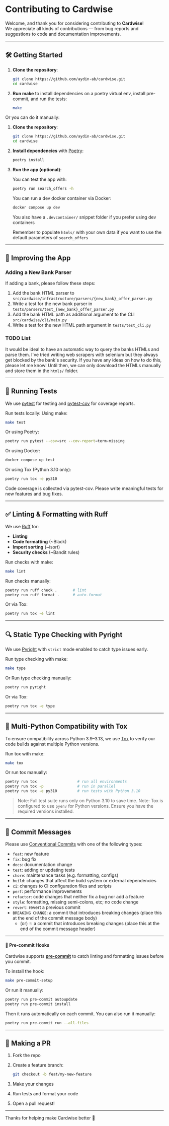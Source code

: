 # Contributing to Cardwise

Welcome, and thank you for considering contributing to **Cardwise**!  
We appreciate all kinds of contributions — from bug reports and suggestions to code and documentation improvements.

---

## 🛠️ Getting Started

1. **Clone the repository**:
   ```bash
   git clone https://github.com/aydin-ab/cardwise.git
   cd cardwise
    ```
    
2. **Run make** to install dependencies on a poetry virtual env, install pre-commit, and run the tests:
   ```bash
   make
   ```

Or you can do it manually:
1. **Clone the repository**:
   ```bash
   git clone https://github.com/aydin-ab/cardwise.git
   cd cardwise
    ```

2. **Install dependencies** with [Poetry](https://python-poetry.org/docs/#installation):

   ```bash
   poetry install
   ```

3. **Run the app (optional)**:

    You can test the app with:
    ```bash
    poetry run search_offers -h
    ```

    You can run a dev docker container via Docker:

   ```bash
   docker compose up dev
   ```

   You also have a `.devcontainer/` snippet folder if you prefer using dev containers

   Remember to populate `htmls/` with your own data if you want to use the default parameters of `search_offers`

---

## 🔨 Improving the App
### Adding a New Bank Parser
If adding a bank, please follow these steps:
1. Add the bank HTML parser to `src/cardwise/infrastructure/parsers/{new_bank}_offer_parser.py`
2. Write a test for the new bank parser in `tests/parsers/test_{new_bank}_offer_parser.py`
3. Add the bank HTML path as additional argument to the CLI `src/cardwise/cli/main.py`
4. Write a test for the new HTML path argument in `tests/test_cli.py`


### TODO List
It would be ideal to have an automatic way to query the banks HTMLs and parse them.
I've tried writing web scrapers with selenium but they always get blocked by the bank's security.
If you have any ideas on how to do this, please let me know!
Until then, we can only download the HTMLs manually and store them in the `htmls/` folder.

---

## 🧪 Running Tests

We use [pytest](https://docs.pytest.org/en/stable/getting-started.html) for testing and [pytest-cov](https://pytest-cov.readthedocs.io/en/latest/readme.html) for coverage reports.

Run tests locally:
Using make:
```bash
make test
```
Or using Poetry:

```bash
poetry run pytest --cov=src --cov-report=term-missing
```

Or using Docker:

```bash
docker compose up test
```

Or using Tox (Python 3.10 only):
```bash
poetry run tox -e py310
```

Code coverage is collected via pytest-cov. Please write meaningful tests for new features and bug fixes.


---

## ✅ **Linting & Formatting with Ruff**

We use [Ruff](https://docs.astral.sh/ruff/installation/) for:

* **Linting**
* **Code formatting** (~Black)
* **Import sorting** (~isort)
* **Security checks** (~Bandit rules)

Run checks with make:

```bash
make lint
```

Run checks manually:

```bash
poetry run ruff check .       # lint
poetry run ruff format .      # auto-format
```

Or via Tox:

```bash
poetry run tox -e lint
```

---

## 🔍 **Static Type Checking with Pyright**

We use [Pyright](https://github.com/microsoft/pyright) with `strict` mode enabled to catch type issues early.

Run type checking with make:
```bash
make type
```

Or Run type checking manually:

```bash
poetry run pyright
```

Or via Tox:

```bash
poetry run tox -e type
```

---

## 🧪 **Multi-Python Compatibility with Tox**

To ensure compatibility across Python 3.9–3.13, we use [Tox](https://tox.readthedocs.io/) to verify our code builds against multiple Python versions.

Run tox with make:
```bash
make tox
```

Or run tox manually:

```bash
poetry run tox                  # run all environments
poetry run tox -p               # run in parallel
poetry run tox -e py310         # run tests with Python 3.10
```

> Note: Full test suite runs only on Python 3.10 to save time.
> Note: Tox is configured to use `pyenv` for Python versions. Ensure you have the required versions installed.

---

## 📝 Commit Messages

Please use [Conventional Commits](https://www.conventionalcommits.org/) with one of the following types:

* `feat`: new feature
* `fix`: bug fix
* `docs`: documentation change
* `test`: adding or updating tests
* `chore`: maintenance tasks (e.g. formatting, configs)
* `build`: changes that affect the build system or external dependencies
* `ci`: changes to CI configuration files and scripts
* `perf`: performance improvements
* `refactor`: code changes that neither fix a bug nor add a feature
* `style`: formatting, missing semi-colons, etc; no code change
* `revert`: revert a previous commit
* `BREAKING CHANGE`: a commit that introduces breaking changes (place this at the end of the commit message body)
    * (or) `!`: a commit that introduces breaking changes (place this at the end of the commit message header)

---

#### 🔄 **Pre-commit Hooks**

Cardwise supports [**pre-commit**](https://pre-commit.com/) to catch linting and formatting issues before you commit.

To install the hook:

```bash
make pre-commit-setup
```

Or run it manually:

```bash
poetry run pre-commit autoupdate
poetry run pre-commit install
```

Then it runs automatically on each commit. You can also run it manually:

```bash
poetry run pre-commit run --all-files
```

---


## 🚀 Making a PR

1. Fork the repo
2. Create a feature branch:

   ```bash
   git checkout -b feat/my-new-feature
   ```
3. Make your changes
4. Run tests and format your code
5. Open a pull request!

---

Thanks for helping make Cardwise better 💜
